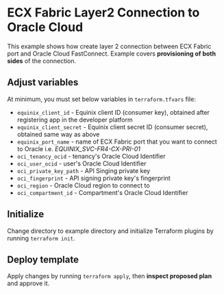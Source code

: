 # ECX Fabric Layer2 Connection to Oracle Cloud

This example shows how create layer 2 connection between ECX Fabric port
and Oracle Cloud FastConnect.
Example covers **provisioning of both sides** of the connection.

## Adjust variables

At minimum, you must set below variables in `terraform.tfvars` file:

* `equinix_client_id` - Equinix client ID (consumer key), obtained after
registering app in the developer platform
* `equinix_client_secret` - Equinix client secret ID (consumer secret),
obtained same way as above
* `equinix_port_name`     - name of ECX Fabric port that you want to connect
to Oracle i.e. *EQUINIX_SVC-FR4-CX-PRI-01*
* `oci_tenancy_ocid` - tenancy's Oracle Cloud Identifier
* `oci_user_ocid` - user's Oracle Cloud Identifier
* `oci_private_key_path` - API Singing private key
* `oci_fingerprint` - API signing private key's fingerprint
* `oci_region` - Oracle Cloud region to connect to
* `oci_compartment_id` - Compartment's Oracle Cloud Identifier

## Initialize

Change directory to example directory and initialize Terraform plugins
by running `terraform init`.

## Deploy template

Apply changes by running `terraform apply`, then **inspect proposed plan**
and approve it.
